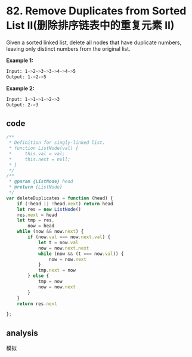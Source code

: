 # 82. Remove Duplicates from Sorted List II(删除排序链表中的重复元素 II)

Given a sorted linked list, delete all nodes that have duplicate numbers, leaving only distinct numbers from the original list.

**Example 1:**

```bash
Input: 1->2->3->3->4->4->5
Output: 1->2->5
```

**Example 2:**

```bash
Input: 1->1->1->2->3
Output: 2->3
```

## code

```js
/**
 * Definition for singly-linked list.
 * function ListNode(val) {
 *     this.val = val;
 *     this.next = null;
 * }
 */
/**
 * @param {ListNode} head
 * @return {ListNode}
 */
var deleteDuplicates = function (head) {
    if (!head || !head.next) return head
    let res = new ListNode()
    res.next = head
    let tmp = res,
        now = head
    while (now && now.next) {
        if (now.val === now.next.val) {
            let t = now.val
            now = now.next.next
            while (now && (t === now.val)) {
                now = now.next
            }
            tmp.next = now
        } else {
            tmp = now
            now = now.next
        }
    }
    return res.next

};
```

## analysis

模拟